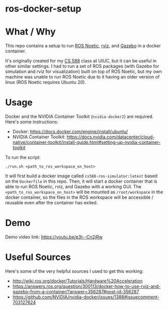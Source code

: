 # ros-docker-setup

# What / Why
This repo contains a setup to run  [ROS Noetic](http://wiki.ros.org/noetic), [rviz](http://wiki.ros.org/rviz), and [Gazebo](https://gazebosim.org) in a docker container.

It's originally created for my [CS 588](http://luthuli.cs.uiuc.edu/~daf/courses/MAAV-21/588-2021-home.html) class at UIUC, but it can be useful in other similar settings. I had to run a set of ROS packages (with Gazebo for simulation and rviz for visualization) built on top of ROS Noetic, but my own machine was unable to run ROS Noetic due to it having an older version of linux (ROS Noetic requires Ubuntu 20).

# Usage
Docker and the NVIDIA Container Toolkit (`nvidia-docker2`) are required. Here's some instructions:
- Docker: https://docs.docker.com/engine/install/ubuntu/
- NVIDIA Container Toolkit: https://docs.nvidia.com/datacenter/cloud-native/container-toolkit/install-guide.html#setting-up-nvidia-container-toolkit

To run the script:
```
./run.sh <path_to_ros_workspace_on_host>
```

It will first build a docker image called `cs588-ros-simulator:latest` based on the `Dockerfile` in this repo. Then, it will start a docker container that is able to run ROS Noetic, rviz, and Gazebo with a working GUI. The `<path_to_ros_workspace_on_host>` will be mounted as `/root/workspace` in the docker container, so the files in the ROS workspace will be accessible / reusable even after the container has exited.

# Demo
Demo video link: https://youtu.be/e3t--Cn2jRw

# Useful Sources
Here's some of the very helpful sources I used to get this working:
- http://wiki.ros.org/docker/Tutorials/Hardware%20Acceleration
- https://answers.ros.org/question/300113/docker-how-to-use-rviz-and-gazebo-from-a-container/?answer=356287#post-id-356287
- https://github.com/NVIDIA/nvidia-docker/issues/1388#issuecomment-703127624
